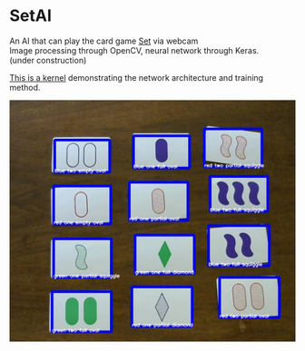 # SetAI  
An AI that can play the card game [Set](https://www.setgame.com/set) via webcam  
Image processing through OpenCV, neural network through Keras.  
(under construction)  

[This is a kernel](https://www.kaggle.com/kwisatzhaderach/setnet-trainer?scriptVersionId=19703762) demonstrating the network architecture and training method.

![screen grab](set_example.jpg)
